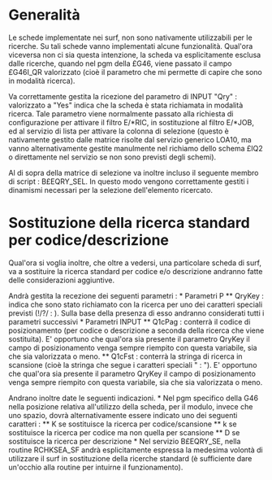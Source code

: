 # Generalità

Le schede implementate nei surf, non sono nativamente utilizzabili per le ricerche. Su tali schede vanno implementati alcune funzionalità. Qual'ora viceversa non ci sia questa intenzione, la scheda va esplicitamente esclusa dalle ricerche, quando nel pgm della £G46, viene passato il campo £G46I_QR valorizzato (cioè il parametro che mi permette di capire che sono in modalità ricerca).

Va correttamente gestita la ricezione del parametro di INPUT "Qry" :  valorizzato a "Yes" indica che la scheda è stata richiamata in modalità ricerca. Tale parametro viene normalmente passato alla richiesta di configurazione per attivare il filtro E/\*RIC, in sostituzione al filtro E/\*JOB, ed al servizio di lista per attivare la colonna di selezione (questo è nativamente gestito dalle matrice risolte dal servizio generico LOA10, ma vanno alternativamente gestite manulmente nel richiamo dello schema £IQ2 o direttamente nel servizio se non sono previsti degli schemi).

Al di sopra della matrice di selezione va inoltre incluso il seguente membro di script :  B£EQRY_SEL. In questo modo vengono correttamente gestiti i dinamismi necessari per la selezione dell'elemento ricercato.

# Sostituzione della ricerca standard per codice/descrizione

Qual'ora si voglia inoltre, che oltre a vedersi, una particolare scheda di surf, va a sostituire la ricerca standard per codice e/o descrizione andranno fatte delle considerazioni aggiuntive.

Andrà gestita la recezione dei seguenti parametri : 
\* Parametri P
\*\* QryKey :  indica che sono stato richiamato con la ricerca per uno dei caratteri speciali previsti (!/?/ : ). Sulla base della presenza di esso andranno considerati tutti i parametri successivi
\* Parametri INPUT
\*\* Q1cPag :  conterrà il codice di posizionamento (per codice o descrizione a seconda della ricerca che viene sostituita). E' opportuno che qual'ora sia presente il parametro QryKey il campo di posizionamento venga sempre riempito con questa variabile, sia che sia valorizzata o meno.
\*\* Q1cFst :  conterrà la stringa di ricerca in scansione (cioè la stringa che segue i caratteri speciali " : "). E' opportuno che qual'ora sia presente il parametro QryKey il campo di posizionamento venga sempre riempito con questa variabile, sia che sia valorizzata o meno.

Andrano inoltre date le seguenti indicazioni.
\* Nel pgm specifico della G46 nella posizione relativa all'utilizzo della scheda, per il modulo, invece che uno spazio, dovrà alternativamente essere indicato uno dei seguenti caratteri : 
\*\* K se sostituisce la ricerca per codice/scansione
\*\* k se sostituisce la ricerca per codice ma non quella per scansione
\*\* D se sostituisce la ricerca per descrizione
\* Nel servizio B£EQRY_SE, nella routine RCHKSEA_SF andrà esplicitamente espressa la medesima volontà di utilizzare il surf in sostituzione della ricerche standard (è sufficiente dare un'occhio alla routine per intuirne il funzionamento).

